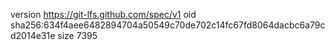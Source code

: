 version https://git-lfs.github.com/spec/v1
oid sha256:634f4aee6482894704a50549c70de702c14fc67fd8064dacbc6a79cd2014e31e
size 7395

